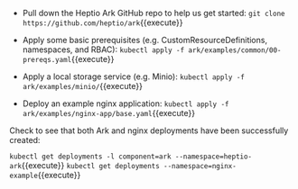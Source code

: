 - Pull down the Heptio Ark GitHub repo to help us get started: `git clone https://github.com/heptio/ark`{{execute}}

- Apply some basic prerequisites (e.g. CustomResourceDefinitions, namespaces, and RBAC): `kubectl apply -f ark/examples/common/00-prereqs.yaml`{{execute}}

- Apply a local storage service (e.g. Minio): `kubectl apply -f ark/examples/minio/`{{execute}}

- Deploy an example nginx application: `kubectl apply -f ark/examples/nginx-app/base.yaml`{{execute}}

Check to see that both Ark and nginx deployments have been successfully created:

`kubectl get deployments -l component=ark --namespace=heptio-ark`{{execute}}
`kubectl get deployments --namespace=nginx-example`{{execute}}
